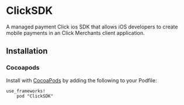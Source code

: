 # ClickSDK
A managed payment Click ios SDK that allows iOS developers to create mobile payments in an Click Merchants client application.


## Installation

### Cocoapods

Install with [CocoaPods](http://cocoapods.org/) by adding the following to your Podfile:
```
use_frameworks!
    pod "ClickSDK"
```
